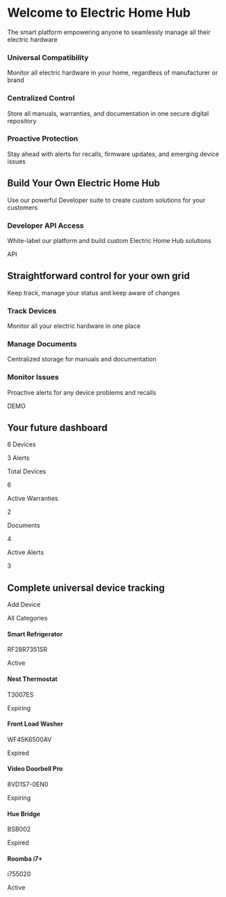 # Welcome to Electric Home Hub

The smart platform empowering anyone to seamlessly manage all their electric hardware

### Universal Compatibility

Monitor all electric hardware in your home, regardless of manufacturer or brand

### Centralized Control

Store all manuals, warranties, and documentation in one secure digital repository

### Proactive Protection

Stay ahead with alerts for recalls, firmware updates, and emerging device issues

## Build Your Own Electric Home Hub

Use our powerful Developer suite to create custom solutions for your customers

### Developer API Access

White-label our platform and build custom Electric Home Hub solutions

API

## Straightforward control for your own grid

Keep track, manage your status and keep aware of changes

### Track Devices

Monitor all your electric hardware in one place

### Manage Documents

Centralized storage for manuals and documentation

### Monitor Issues

Proactive alerts for any device problems and recalls

DEMO

## Your future dashboard

6 Devices

3 Alerts

Total Devices

6

Active Warranties

2

Documents

4

Active Alerts

3

## Complete universal device tracking

Add Device

All Categories

#### Smart Refrigerator

RF28R7351SR

Active

#### Nest Thermostat

T3007ES

Expiring

#### Front Load Washer

WF45K6500AV

Expired

#### Video Doorbell Pro

8VD1S7-0EN0

Expiring

#### Hue Bridge

BSB002

Expired

#### Roomba i7+

i755020

Active